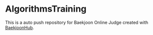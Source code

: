 # AlgorithmsTraining
This is a auto push repository for Baekjoon Online Judge created with [BaekjoonHub](https://github.com/BaekjoonHub/BaekjoonHub).
